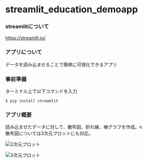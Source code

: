 # streamlit_education_demoapp

### streamlitについて

https://streamlit.io/

### アプリについて
データを読み込ませることで簡単に可視化できるアプリ

### 事前準備

ターミナル上で以下コマンドを入力
```
$ pip install streamlit
```

### アプリ概要
読み込ませたデータに対して、散布図、折れ線、棒グラフを作成。n\
散布図については3次元プロットにも対応。

![2次元プロット](https://camo.qiitausercontent.com/33d349eac342ca0feb5409fac4b68a71a6a822ad/68747470733a2f2f71696974612d696d6167652d73746f72652e73332e61702d6e6f727468656173742d312e616d617a6f6e6177732e636f6d2f302f333532343337352f33353365383539612d623938382d633166372d623937652d6565613830366665666630662e706e67)

![3次元プロット](https://camo.qiitausercontent.com/8dfe0da8d052345dc4ecb6a66305db12d28f8568/68747470733a2f2f71696974612d696d6167652d73746f72652e73332e61702d6e6f727468656173742d312e616d617a6f6e6177732e636f6d2f302f333532343337352f36316365393931372d643633362d343136382d393365652d3534306631653437393365652e706e67)
